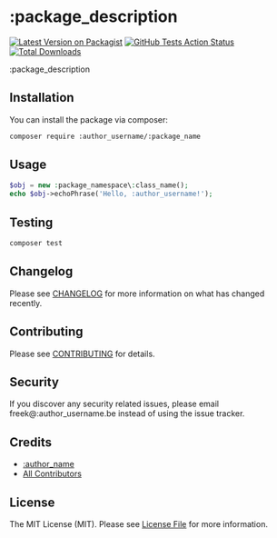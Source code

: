# :package_description

[![Latest Version on Packagist](https://img.shields.io/packagist/v/:author_username/:package_name.svg?style=flat-square)](https://packagist.org/packages/:author_username/:package_name)
[![GitHub Tests Action Status](https://img.shields.io/github/workflow/status/:author_username/:package_name/run-tests?label=tests)](https://github.com/:author_username/:package_name/actions?query=workflow%3Arun-tests+branch%3Amaster)
[![Total Downloads](https://img.shields.io/packagist/dt/:author_username/:package_name.svg?style=flat-square)](https://packagist.org/packages/:author_username/:package_name)

:package_description


## Installation

You can install the package via composer:

```bash
composer require :author_username/:package_name
```

## Usage

``` php
$obj = new :package_namespace\:class_name();
echo $obj->echoPhrase('Hello, :author_username!');
```

## Testing

``` bash
composer test
```

## Changelog

Please see [CHANGELOG](CHANGELOG.md) for more information on what has changed recently.

## Contributing

Please see [CONTRIBUTING](CONTRIBUTING.md) for details.

## Security

If you discover any security related issues, please email freek@:author_username.be instead of using the issue tracker.

## Credits

- [:author_name](https://github.com/:author_username)
- [All Contributors](../../contributors)

## License

The MIT License (MIT). Please see [License File](LICENSE.md) for more information.
